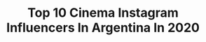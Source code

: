 ---
title: Top 10 Cinema Instagram Influencers In Argentina In 2020
description: Identify the most popular Instagram accounts on inBeat.
platform: Instagram
profiles:
  - username: "fiosargenti"
    fullname: >-
      Fio Sargenti
    location: "Argentina"
    followers: 54585
    engagement: 405
    commentsToLikes: 0.046448
    avatar: "https://scontent-ams4-1.cdninstagram.com/v/t51.2885-19/s320x320/40264986_659548297774664_6093018082744205312_n.jpg?_nc_ht=scontent-ams4-1.cdninstagram.com&_nc_ohc=mm7q8qgz3nIAX_QMSkq&oh=1f254cbf649aceb9f27c8e71f9916a89&oe=5EB93BB7"
    verified: true
    hashtags: "#esunatrampa, #oscars, #hoytrasnoche, #casio"
  - username: "alexispuig"
    fullname: >-
      Alexis Puig
    location: "Argentina"
    followers: 34896
    engagement: 168
    commentsToLikes: 0.090316
    avatar: "https://scontent-ams4-1.cdninstagram.com/v/t51.2885-19/s150x150/71314860_2537191006551540_3184317765758484480_n.jpg?_nc_ht=scontent-ams4-1.cdninstagram.com&_nc_ohc=Fwt-cHORvdEAX8x1QgK&oh=75de8f93c39819a486cbb5e2b334dad8&oe=5EBA19A8"
    verified: false
    hashtags: "#dracula, #christopherlee, #quedateencasa, #stevenspielberg"
  - username: "bangalter_cosplay"
    fullname: >-
      Sabrina  Bangalter
    location: "Argentina"
    followers: 9981
    engagement: 728
    commentsToLikes: 0.030721
    avatar: "https://scontent-ams4-1.cdninstagram.com/v/t51.2885-19/s320x320/92242944_530254774568741_3784171598605451264_n.jpg?_nc_ht=scontent-ams4-1.cdninstagram.com&_nc_ohc=o1CUlNTFY3EAX8U_5-o&oh=1dae9682b7a849f249f2e520cc29eddd&oe=5EB300FF"
    verified: false
    hashtags: "#elbromas, #instavideo, #galgadotfan, #instadaily"
  - username: "premiosfenix"
    fullname: >-
      Premios Fénix
    location: "Argentina"
    followers: 18167
    engagement: 211
    commentsToLikes: 0.052263
    avatar: "https://scontent-ams4-1.cdninstagram.com/v/t51.2885-19/s320x320/53439415_1028916440638626_306656743629258752_n.jpg?_nc_ht=scontent-ams4-1.cdninstagram.com&_nc_ohc=8FqFI1Ob69EAX_mQsod&oh=0771d93d7cd6ff9e148c41228cf2a3b0&oe=5EB17862"
    verified: false
    hashtags: "#noalautogolpe, #premiosf, #colombia, #cdmx"
  - username: "maiaschwarz_ok"
    fullname: >-
      Maia Schwarz🪐
    location: "Argentina"
    followers: 56760
    engagement: 2674
    commentsToLikes: 0.012516
    avatar: "https://scontent-lht6-1.cdninstagram.com/v/t51.2885-19/s320x320/79351410_504247156864677_5077511320878710784_n.jpg?_nc_ht=scontent-lht6-1.cdninstagram.com&_nc_ohc=QrIGqEabNysAX9n96cd&oh=e74923004ae9eb28c64e046f56b16200&oe=5EB88CF5"
    verified: false
    hashtags: "#2020, #blancoynegro, #primavera, #curly"
  - username: "dobledebruce"
    fullname: >-
      𝗕𝗿𝘂𝗰𝗲 𝗪𝗶𝗹𝗹𝗶𝘀     𝑫𝒐𝒖𝒃𝒍𝒆
    location: "Argentina"
    followers: 321935
    engagement: 380
    commentsToLikes: 0.022553
    avatar: "https://scontent-ort2-1.cdninstagram.com/v/t51.2885-19/s320x320/79252374_602552570557436_4150016556396445696_n.jpg?_nc_ht=scontent-ort2-1.cdninstagram.com&_nc_ohc=YY3OIXqvw9QAX_6CllM&oh=945a0fd54626950f0c370150762c407a&oe=5EBA7D91"
    verified: true
    hashtags: "#ataque77, #people, #repost, #eternity"
  - username: "maxighione"
    fullname: >-
      Maxi Ghione
    location: "Argentina"
    followers: 67746
    engagement: 178
    commentsToLikes: 0.093305
    avatar: "https://scontent-lhr8-1.cdninstagram.com/v/t51.2885-19/s320x320/87544965_647503679344186_8836145082596851712_n.jpg?_nc_ht=scontent-lhr8-1.cdninstagram.com&_nc_ohc=6dIMVVrV4JEAX_q4FJe&oh=bc615dc698acede3981ad4b510156d68&oe=5EBC5D81"
    verified: true
    hashtags: "#respeto, #amigos, #nosalgas, #josecarbajal"
  - username: "daniflombaum"
    fullname: >-
      FLOMBAUM
    location: "Argentina"
    followers: 116119
    engagement: 730
    commentsToLikes: 0.012945
    avatar: "https://scontent-ams4-1.cdninstagram.com/v/t51.2885-19/s320x320/66492490_1380874105411692_1351022279814807552_n.jpg?_nc_ht=scontent-ams4-1.cdninstagram.com&_nc_ohc=eWXaiMdZUd4AX-iKIU1&oh=21f7cd23bb54ada2cb9d27f225f01ea8&oe=5EB88E0D"
    verified: false
    hashtags: "#quotes, #megustaelarte, #mic, #morocha"
  - username: "santiracca"
    fullname: >-
      Santiago Racca
    location: "Argentina"
    followers: 9576
    engagement: 518
    commentsToLikes: 0.091664
    avatar: "https://scontent-atl3-1.cdninstagram.com/v/t51.2885-19/s320x320/91132999_353609498907918_297108348430450688_n.jpg?_nc_ht=scontent-atl3-1.cdninstagram.com&_nc_ohc=eCveB7gKewwAX9tGpTA&oh=58cc5e14f2db0ec4f1a5f207e44ec8b4&oe=5EBC1657"
    verified: false
    hashtags: "#cinema, #art, #iconicartistmagazine, #cine"
  - username: "nicolas_lanfranco"
    fullname: >-
      ɴɪᴄᴏʟᴀs ʟᴀɴғʀᴀɴᴄᴏ
    location: "Argentina"
    followers: 7352
    engagement: 457
    commentsToLikes: 0.075651
    avatar: "https://scontent-ams4-1.cdninstagram.com/v/t51.2885-19/s320x320/80760004_181885676523238_5863492019673890816_n.jpg?_nc_ht=scontent-ams4-1.cdninstagram.com&_nc_ohc=-KCxR1LCcRUAX9gc4Gc&oh=2e1a500d2eff9309c21d6f4e60d91f32&oe=5EB9596F"
    verified: false
    hashtags: "#music, #color, #beauty, #makeportraits"
---